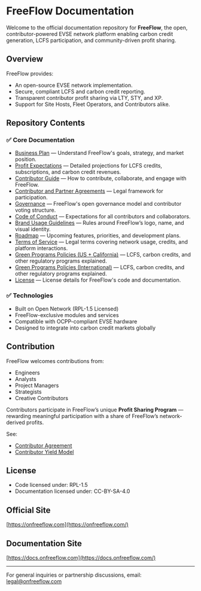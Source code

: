 # FreeFlow Documentation

Welcome to the official documentation repository for **FreeFlow**, the open, contributor-powered EVSE network platform enabling carbon credit generation, LCFS participation, and community-driven profit sharing.

## Overview
FreeFlow provides:
- An open-source EVSE network implementation.
- Secure, compliant LCFS and carbon credit reporting.
- Transparent contributor profit sharing via LTY, STY, and XP.
- Support for Site Hosts, Fleet Operators, and Contributors alike.

## Repository Contents

### ✅ Core Documentation
- [Business Plan](/FF-DOC-001-business-plan) — Understand FreeFlow's goals, strategy, and market position.
- [Profit Expectations](/FF-DOC-002-profit-expectations) — Detailed projections for LCFS credits, subscriptions, and carbon credit revenues.
- [Contributor Guide](/FF-DOC-006-contributor-guide) — How to contribute, collaborate, and engage with FreeFlow.
- [Contributor and Partner Agreements](/FF-DOC-006-contributor-guide) — Legal framework for participation.
- [Governance](/FF-DOC-007-governance) — FreeFlow's open governance model and contributor voting structure.
- [Code of Conduct](/FF-DOC-011-code-of-conduct) — Expectations for all contributors and collaborators.
- [Brand Usage Guidelines](/FF-DOC-011-code-of-conduct) — Rules around FreeFlow’s logo, name, and visual identity.
- [Roadmap](/FF-DOC-010-roadmap) — Upcoming features, priorities, and development plans.
- [Terms of Service](/FF-DOC-013-terms-of-service) — Legal terms covering network usage, credits, and platform interactions.
- [Green Programs Policies (US + California)](/FF-DOC-004-green-programs-policy-california-us) — LCFS, carbon credits, and other regulatory programs explained.
- [Green Programs Policies (International)](/FF-DOC-004-green-programs-policy-california-us) — LCFS, carbon credits, and other regulatory programs explained.
- [License](/LICENSE) — License details for FreeFlow's code and documentation.


### ✅ Technologies
- Built on Open Network (RPL-1.5 Licensed)
- FreeFlow-exclusive modules and services
- Compatible with OCPP-compliant EVSE hardware
- Designed to integrate into carbon credit markets globally

## Contribution

FreeFlow welcomes contributions from:
- Engineers
- Analysts
- Project Managers
- Strategists
- Creative Contributors

Contributors participate in FreeFlow’s unique **Profit Sharing Program** — rewarding meaningful participation with a share of FreeFlow’s network-derived profits.

See:
- [Contributor Agreement](https://github.com/onfreeflow/open-network/wiki/FreeFlow-Contributor-Agreement)
- [Contributor Yield Model](https://github.com/onfreeflow/open-network/wiki/FreeFlow-Contributor-Yield-Model)

## License
- Code licensed under: RPL-1.5
- Documentation licensed under: CC-BY-SA-4.0

## Official Site
[https://onfreeflow.com](https://onfreeflow.com/)

## Documentation Site
[https://docs.onfreeflow.com](https://docs.onfreeflow.com/)

---

For general inquiries or partnership discussions, email: legal@onfreeflow.com
<FooterInfo />